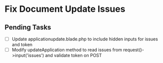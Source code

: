 # Fix Document Update Issues

## Pending Tasks
- [ ] Update applicationupdate.blade.php to include hidden inputs for issues and token
- [ ] Modify updateApplication method to read issues from request()->input('issues') and validate token on POST
